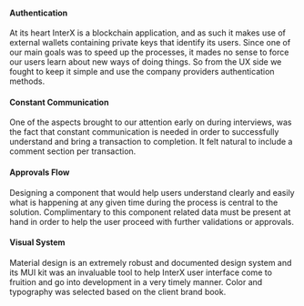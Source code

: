 #### Authentication

At its heart InterX is a blockchain application, and as such it makes use of external wallets containing private keys that identify its users. Since one of our main goals was to speed up the processes, it mades no sense to force our users learn about new ways of doing things. So from the UX side we fought to keep it simple and use the company providers authentication methods.​​​​​​​​​​​​​​
#### Constant Communication

One of the aspects brought to our attention early on during interviews, was the fact that constant communication is needed in order to successfully understand and bring a transaction to completion. It felt natural to include a comment section per transaction.

#### Approvals Flow

Designing a component that would help users understand clearly and easily what is happening at any given time during the process is central to the solution. Complimentary to this component related data must be present at hand in order to help the user proceed with further validations or approvals.

#### Visual System

Material design is an extremely robust and documented design system and its MUI kit was an invaluable tool to help InterX user interface come to fruition and go into development in a very timely manner. Color and typography was selected based on the client brand book.​​​​​​​
